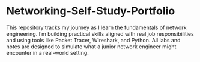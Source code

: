 # Networking-Self-Study-Portfolio
This repository tracks my journey as I learn the fundamentals of network engineering. I’m building practical skills aligned with real job responsibilities and using tools like Packet Tracer, Wireshark, and Python. All labs and notes are designed to simulate what a junior network engineer might encounter in a real-world setting.

